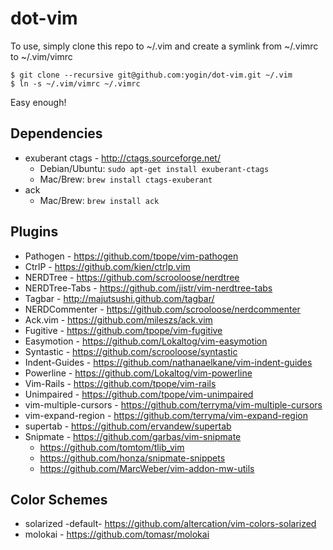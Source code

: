 dot-vim
=======

To use, simply clone this repo to ~/.vim and create a symlink from ~/.vimrc to ~/.vim/vimrc

    $ git clone --recursive git@github.com:yogin/dot-vim.git ~/.vim
    $ ln -s ~/.vim/vimrc ~/.vimrc

Easy enough!

Dependencies
------------

 * exuberant ctags - http://ctags.sourceforge.net/
   * Debian/Ubuntu: `sudo apt-get install exuberant-ctags`
   * Mac/Brew: `brew install ctags-exuberant`
 * ack
   * Mac/Brew: `brew install ack`

Plugins
-------

 * Pathogen - https://github.com/tpope/vim-pathogen
 * CtrlP - https://github.com/kien/ctrlp.vim
 * NERDTree - https://github.com/scrooloose/nerdtree
 * NERDTree-Tabs - https://github.com/jistr/vim-nerdtree-tabs
 * Tagbar - http://majutsushi.github.com/tagbar/
 * NERDCommenter - https://github.com/scrooloose/nerdcommenter
 * Ack.vim - https://github.com/mileszs/ack.vim
 * Fugitive - https://github.com/tpope/vim-fugitive
 * Easymotion - https://github.com/Lokaltog/vim-easymotion
 * Syntastic - https://github.com/scrooloose/syntastic
 * Indent-Guides - https://github.com/nathanaelkane/vim-indent-guides
 * Powerline - https://github.com/Lokaltog/vim-powerline
 * Vim-Rails - https://github.com/tpope/vim-rails
 * Unimpaired - https://github.com/tpope/vim-unimpaired
 * vim-multiple-cursors - https://github.com/terryma/vim-multiple-cursors
 * vim-expand-region - https://github.com/terryma/vim-expand-region
 * supertab - https://github.com/ervandew/supertab
 * Snipmate - https://github.com/garbas/vim-snipmate
   * https://github.com/tomtom/tlib_vim
   * https://github.com/honza/snipmate-snippets
   * https://github.com/MarcWeber/vim-addon-mw-utils

Color Schemes
-------------

 * solarized -default- https://github.com/altercation/vim-colors-solarized
 * molokai - https://github.com/tomasr/molokai


